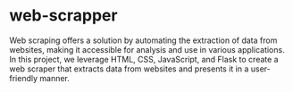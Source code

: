 # web-scrapper
 Web scraping offers a solution by automating the extraction of data from websites, making it accessible for analysis and use in various applications. In this project, we leverage HTML, CSS, JavaScript, and Flask to create a web scraper that extracts data from websites and presents it in a user-friendly manner.   
